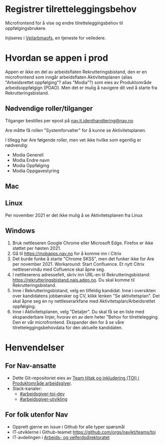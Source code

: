 # Registrer tilretteleggingsbehov

Microfrontend for å vise og endre tilretteleggingsbehov til oppfølgingsbrukere.

Injiseres i [Veilarbmaofs](https://github.com/navikt/veilarbmaofs), en tjeneste for veiledere.

# Hvordan se appen i prod
Appen er ikke en del av arbeidsflaten Rekrutteringsbistand, den er en microfrontend som inngår arbeidsflaten Aktivitetsplanen (alias "Arbeidsrettet oppfølging"? alias "Modia"?) som eies av Produktområde arbeidsoppfølgign (POAO). Men det er mulig å navigere dit ved å starte fra Rekrutteringsbistand.

## Nødvendige roller/tilganger
Tilganger bestilles per epost på nav.it.identhandtering@nav.no

Are måtte få rollen "Systemforvalter" for å kunne se Aktivitetsplanen.

I tillegg har Are følgende roller, men vet ikke hvilke som egentlig er nødvendig:
- Modia Generell
- Modia Endre navn
- Modia Oppfølging
- Modia Oppgavestyring


## Mac

## Linux
Per november 2021 er det ikke mulig å se Aktivitetsplanen fra Linux

## Windows

1. Bruk nettleseren Google Chrome eller Microsoft Edge. Firefox er ikke støttet per høsten 2021.
2. Gå til https://mobapps.nav.no for å komme inn i Citrix
3. Det burde funke å starte "Chrome SKSS", men det funker ikke for Are per november 2021. Workaround: Start Confluence. Et nytt Citrix nettleservindu med Cofluence skal åpne seg.
4. I nettleserens adressefelt, skriv inn URL-en til Rekrutteringsbistand: https://rekrutteringsbistand.nais.adeo.no. Du skal komme til Rekrutteringsbistand.
5. Inne i Rekrutteringsbistand, velg en tilfeldig kandidat. Inne i oversikten over kandidatens jobbønsker og CV, klikk lenken "Se aktivitetsplan". Det skal åpne seg en ny nettleserarkfane med Aktivitetsplan/Arbeidsrettet oppfølging.
6. Inne i Aktivitetsplanen, velg "Detaljer". Du skal få se en liste med ekspanderbare linjer, hvorav en av dem heter "Behov for tilrettelegging. Den er vår microfrontend. Ekspander den for å se våre tilretteleggingsbehovdata for den aktuelle kandidaten.




# Henvendelser

## For Nav-ansatte
* Dette Git-repositoriet eies av [Team tiltak og inkludering (TOI) i Produktområde arbeidsgiver](https://teamkatalog.nais.adeo.no/team/0150fd7c-df30-43ee-944e-b152d74c64d6).
* Slack-kanaler:
  * [#arbeidsgiver-toi-dev](https://nav-it.slack.com/archives/C02HTU8DBSR)
  * [#arbeidsgiver-utvikling](https://nav-it.slack.com/archives/CD4MES6BB)

## For folk utenfor Nav
* Opprett gjerne en issue i Github for alle typer spørsmål
* IT-utviklerne i Github-teamet https://github.com/orgs/navikt/teams/toi
* IT-avdelingen i [Arbeids- og velferdsdirektoratet](https://www.nav.no/no/NAV+og+samfunn/Kontakt+NAV/Relatert+informasjon/arbeids-og-velferdsdirektoratet-kontorinformasjon)
